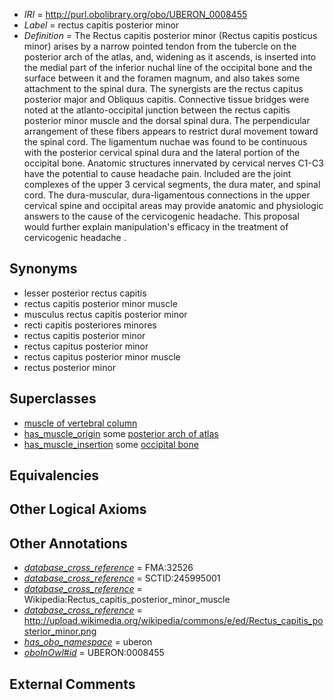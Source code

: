  * *IRI* = http://purl.obolibrary.org/obo/UBERON_0008455
 * *Label* = rectus capitis posterior minor
 * *Definition* = The Rectus capitis posterior minor (Rectus capitis posticus minor) arises by a narrow pointed tendon from the tubercle on the posterior arch of the atlas, and, widening as it ascends, is inserted into the medial part of the inferior nuchal line of the occipital bone and the surface between it and the foramen magnum, and also takes some attachment to the spinal dura. The synergists are the rectus capitus posterior major and Obliquus capitis. Connective tissue bridges were noted at the atlanto-occipital junction between the rectus capitis posterior minor muscle and the dorsal spinal dura. The perpendicular arrangement of these fibers appears to restrict dural movement toward the spinal cord. The ligamentum nuchae was found to be continuous with the posterior cervical spinal dura and the lateral portion of the occipital bone. Anatomic structures innervated by cervical nerves C1-C3 have the potential to cause headache pain. Included are the joint complexes of the upper 3 cervical segments, the dura mater, and spinal cord. The dura-muscular, dura-ligamentous connections in the upper cervical spine and occipital areas may provide anatomic and physiologic answers to the cause of the cervicogenic headache. This proposal would further explain manipulation's efficacy in the treatment of cervicogenic headache .

## Synonyms

 * lesser posterior rectus capitis
 * rectus capitis posterior minor muscle
 * musculus rectus capitis posterior minor
 * recti capitis posteriores minores
 * rectus capitis posterior minor
 * rectus capitus posterior minor
 * rectus capitus posterior minor muscle
 * rectus posterior minor

## Superclasses

 * [muscle of vertebral column](../../UBERON/18/UBERON_0004518.md)
 * [has_muscle_origin](../../RO/72/RO_0002372.md) some [posterior arch of atlas](../../UBERON/37/UBERON_0008437.md)
 * [has_muscle_insertion](../../RO/73/RO_0002373.md) some [occipital bone](../../UBERON/76/UBERON_0001676.md)

## Equivalencies


## Other Logical Axioms


## Other Annotations

 * *[database_cross_reference](../../ef/oboInOwl#hasDbXref.md)* = FMA:32526
 * *[database_cross_reference](../../ef/oboInOwl#hasDbXref.md)* = SCTID:245995001
 * *[database_cross_reference](../../ef/oboInOwl#hasDbXref.md)* = Wikipedia:Rectus_capitis_posterior_minor_muscle
 * *[database_cross_reference](../../ef/oboInOwl#hasDbXref.md)* = http://upload.wikimedia.org/wikipedia/commons/e/ed/Rectus_capitis_posterior_minor.png
 * *[has_obo_namespace](../../ce/oboInOwl#hasOBONamespace.md)* = uberon
 * *[oboInOwl#id](../../id/oboInOwl#id.md)* = UBERON:0008455

## External Comments


